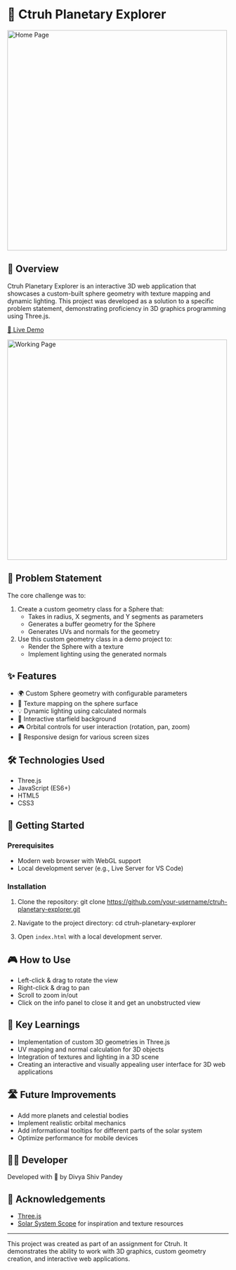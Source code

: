 # 🌌 Ctruh Planetary Explorer

<img src="https://spherectruh.s3.ap-south-1.amazonaws.com/homepage_small.png" alt="Home Page" width="500"/>

## 🚀 Overview

Ctruh Planetary Explorer is an interactive 3D web application that showcases a custom-built sphere geometry with texture mapping and dynamic lighting. This project was developed as a solution to a specific problem statement, demonstrating proficiency in 3D graphics programming using Three.js.

[🔗 Live Demo](https://your-live-demo-link-here.com)

<img src="https://spherectruh.s3.ap-south-1.amazonaws.com/workingpage_small.png" alt="Working Page" width="500"/>

## 🎯 Problem Statement

The core challenge was to:
1. Create a custom geometry class for a Sphere that:
   - Takes in radius, X segments, and Y segments as parameters
   - Generates a buffer geometry for the Sphere
   - Generates UVs and normals for the geometry
2. Use this custom geometry class in a demo project to:
   - Render the Sphere with a texture
   - Implement lighting using the generated normals

## ✨ Features

- 🌍 Custom Sphere geometry with configurable parameters
- 🎨 Texture mapping on the sphere surface
- 💡 Dynamic lighting using calculated normals
- 🌠 Interactive starfield background
- 🎮 Orbital controls for user interaction (rotation, pan, zoom)
- 📱 Responsive design for various screen sizes

## 🛠️ Technologies Used

- Three.js
- JavaScript (ES6+)
- HTML5
- CSS3

## 🚀 Getting Started

### Prerequisites

- Modern web browser with WebGL support
- Local development server (e.g., Live Server for VS Code)

### Installation

1. Clone the repository:
git clone https://github.com/your-username/ctruh-planetary-explorer.git

2. Navigate to the project directory:
cd ctruh-planetary-explorer

3. Open `index.html` with a local development server.

## 🎮 How to Use

- Left-click & drag to rotate the view
- Right-click & drag to pan
- Scroll to zoom in/out
- Click on the info panel to close it and get an unobstructed view

## 🧠 Key Learnings

- Implementation of custom 3D geometries in Three.js
- UV mapping and normal calculation for 3D objects
- Integration of textures and lighting in a 3D scene
- Creating an interactive and visually appealing user interface for 3D web applications

## 🛣️ Future Improvements

- Add more planets and celestial bodies
- Implement realistic orbital mechanics
- Add informational tooltips for different parts of the solar system
- Optimize performance for mobile devices

## 👨‍💻 Developer

Developed with 💚 by Divya Shiv Pandey

## 🙏 Acknowledgements

- [Three.js](https://threejs.org/)
- [Solar System Scope](https://www.solarsystemscope.com/) for inspiration and texture resources

---

This project was created as part of an assignment for Ctruh. It demonstrates the ability to work with 3D graphics, custom geometry creation, and interactive web applications.
